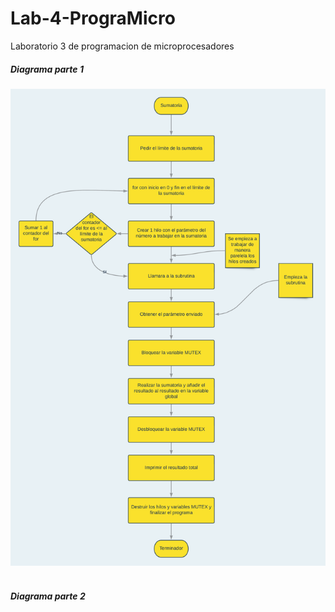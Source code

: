 # Lab-4-PrograMicro
Laboratorio 3 de programacion de microprocesadores
##### Diagrama parte 1
<img src="https://github.com/angelcast2002/Lab-4-PrograMicro/blob/main/Parte1%20-%20B/Copia%20de%20LAB4-MicroProcesadores-Parte1.png">
<br />
<br />

##### Diagrama parte 2 
<img src="">
